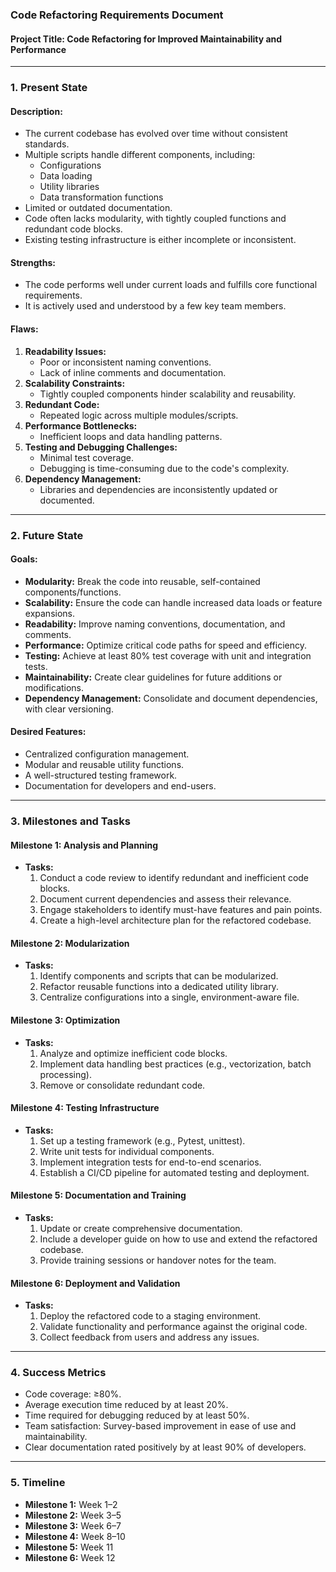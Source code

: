 ### Code Refactoring Requirements Document

#### **Project Title:** Code Refactoring for Improved Maintainability and Performance

---

### **1. Present State**

#### **Description:**
- The current codebase has evolved over time without consistent standards.
- Multiple scripts handle different components, including:
  - Configurations
  - Data loading
  - Utility libraries
  - Data transformation functions
- Limited or outdated documentation.
- Code often lacks modularity, with tightly coupled functions and redundant code blocks.
- Existing testing infrastructure is either incomplete or inconsistent.

#### **Strengths:**
- The code performs well under current loads and fulfills core functional requirements.
- It is actively used and understood by a few key team members.

#### **Flaws:**
1. **Readability Issues:**
   - Poor or inconsistent naming conventions.
   - Lack of inline comments and documentation.
2. **Scalability Constraints:**
   - Tightly coupled components hinder scalability and reusability.
3. **Redundant Code:**
   - Repeated logic across multiple modules/scripts.
4. **Performance Bottlenecks:**
   - Inefficient loops and data handling patterns.
5. **Testing and Debugging Challenges:**
   - Minimal test coverage.
   - Debugging is time-consuming due to the code's complexity.
6. **Dependency Management:**
   - Libraries and dependencies are inconsistently updated or documented.

---

### **2. Future State**

#### **Goals:**
- **Modularity:** Break the code into reusable, self-contained components/functions.
- **Scalability:** Ensure the code can handle increased data loads or feature expansions.
- **Readability:** Improve naming conventions, documentation, and comments.
- **Performance:** Optimize critical code paths for speed and efficiency.
- **Testing:** Achieve at least 80% test coverage with unit and integration tests.
- **Maintainability:** Create clear guidelines for future additions or modifications.
- **Dependency Management:** Consolidate and document dependencies, with clear versioning.

#### **Desired Features:**
- Centralized configuration management.
- Modular and reusable utility functions.
- A well-structured testing framework.
- Documentation for developers and end-users.

---

### **3. Milestones and Tasks**

#### **Milestone 1: Analysis and Planning**
- **Tasks:**
  1. Conduct a code review to identify redundant and inefficient code blocks.
  2. Document current dependencies and assess their relevance.
  3. Engage stakeholders to identify must-have features and pain points.
  4. Create a high-level architecture plan for the refactored codebase.

#### **Milestone 2: Modularization**
- **Tasks:**
  1. Identify components and scripts that can be modularized.
  2. Refactor reusable functions into a dedicated utility library.
  3. Centralize configurations into a single, environment-aware file.

#### **Milestone 3: Optimization**
- **Tasks:**
  1. Analyze and optimize inefficient code blocks.
  2. Implement data handling best practices (e.g., vectorization, batch processing).
  3. Remove or consolidate redundant code.

#### **Milestone 4: Testing Infrastructure**
- **Tasks:**
  1. Set up a testing framework (e.g., Pytest, unittest).
  2. Write unit tests for individual components.
  3. Implement integration tests for end-to-end scenarios.
  4. Establish a CI/CD pipeline for automated testing and deployment.

#### **Milestone 5: Documentation and Training**
- **Tasks:**
  1. Update or create comprehensive documentation.
  2. Include a developer guide on how to use and extend the refactored codebase.
  3. Provide training sessions or handover notes for the team.

#### **Milestone 6: Deployment and Validation**
- **Tasks:**
  1. Deploy the refactored code to a staging environment.
  2. Validate functionality and performance against the original code.
  3. Collect feedback from users and address any issues.

---

### **4. Success Metrics**
- Code coverage: ≥80%.
- Average execution time reduced by at least 20%.
- Time required for debugging reduced by at least 50%.
- Team satisfaction: Survey-based improvement in ease of use and maintainability.
- Clear documentation rated positively by at least 90% of developers.

---

### **5. Timeline**
- **Milestone 1:** Week 1–2
- **Milestone 2:** Week 3–5
- **Milestone 3:** Week 6–7
- **Milestone 4:** Week 8–10
- **Milestone 5:** Week 11
- **Milestone 6:** Week 12

